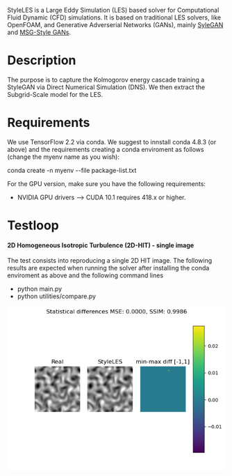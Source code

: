 StyleLES is a Large Eddy Simulation (LES) based solver for Computational Fluid Dynamic (CFD) simulations.
It is based on traditional LES solvers, like OpenFOAM, and Generative Adverserial Networks (GANs), mainly [SyleGAN](https://github.com/NVlabs/stylegan) and [MSG-Style GANs](https://github.com/akanimax/msg-stylegan-tf).

# Description
The purpose is to capture the Kolmogorov energy cascade training a StyleGAN via Direct Numerical Simulation (DNS). We then extract the Subgrid-Scale model for the LES.

# Requirements
We use TensorFlow 2.2 via conda. We suggest to innstall conda 4.8.3 (or above) and the
requirements creating a conda enviroment as follows (change the myenv name as you wish):

conda create -n myenv --file package-list.txt

For the GPU version, make sure you have the following requirements:

- NVIDIA GPU drivers —> CUDA 10.1 requires 418.x or higher.


# Testloop
#### 2D Homogeneous Isotropic Turbulence (2D-HIT) - single image
The test consists into reproducing a single 2D HIT image. The following results are expected when running the solver after installing the conda enviroment as above and the following command lines

- python main.py
- python utilities/compare.py

![image info](./testloop/Real_vs_fake.png)

